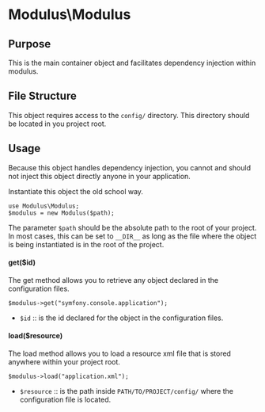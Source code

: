 # Modulus\Modulus
## Purpose
This is the main container object and facilitates dependency injection within modulus.
## File Structure
This object requires access to the `config/` directory. This directory should be located in you project root.
## Usage
Because this object handles dependency injection, you cannot and should not inject this object directly anyone in your application.

Instantiate this object the old school way.

    use Modulus\Modulus;
    $modulus = new Modulus($path);
    
The parameter `$path` should be the absolute path to the root of your project. In most cases, this can be set to `__DIR__` as long as the file where the object is being instantiated is in the root of the project.
 
#### get($id)
The get method allows you to retrieve any object declared in the configuration files. 

    $modulus->get("symfony.console.application");
    
* `$id` :: is the id declared for the object in the configuration files.
#### load($resource)
The load method allows you to load a resource xml file that is stored anywhere within your project root.

    $modulus->load("application.xml");
    
* `$resource` :: is the path inside `PATH/TO/PROJECT/config/` where the configuration file is located.
